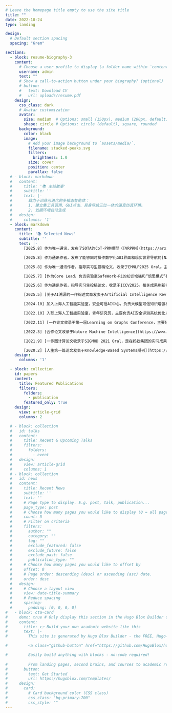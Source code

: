 ```yaml
---
# Leave the homepage title empty to use the site title
title: ""
date: 2022-10-24
type: landing

design:
  # Default section spacing
  spacing: "6rem"

sections:
  - block: resume-biography-3
    content:
      # Choose a user profile to display (a folder name within `content/authors/`)
      username: admin
      text: ""
      # Show a call-to-action button under your biography? (optional)
      # button:
      #   text: Download CV
      #   url: uploads/resume.pdf
    design:
      css_class: dark
      # Avatar customization
      avatar:
        size: medium  # Options: small (150px), medium (200px, default), large (320px), xl (400px), xxl (500px)
        shape: circle # Options: circle (default), square, rounded
      background:
        color: black
        image:
          # Add your image background to `assets/media/`.
          filename: stacked-peaks.svg
          filters:
            brightness: 1.0
          size: cover
          position: center
          parallax: false
  # - block: markdown
  #   content:
  #     title: '📚 主线故事'
  #     subtitle: ''
  #     text: |-
  #       致力于训练可进化的多模态智能体：
  #       1. 建立集工具调用、GUI点击、具身导航三位一体的逼真仿真环境。
  #       2. 依据环境自动生成
  #   design:
  #     columns: '1'
  - block: markdown
    content:
      title: '📚 Selected News'
      subtitle: ''
      text: |-
        [2025.8] 作为唯一通讯，发布了SOTA的CoT-PRM模型（[VRPRM](https://arxiv.org/abs/2508.03556)），Best-of-N的Test-time Scaling效果逼近理论极限值Pass@K，仅用1/8的数据超越SOTA模型118%。

        [2025.8] 作为通讯作者，发布了能够同时操作数字化GUI界面和现实世界导航的[NaviMaster](https://iron-boyy.github.io/navimaster/)大一统模型。

        [2025.8] 作为唯一通讯作者，指导实习生投稿论文，收录于EMNLP2025 Oral。主要研究“Uncertainty”对于Reasoning RL训练过程的影响

        [2025.7] [作为Core Lead，负责实验室SafeWork-R1的知识增强和“慎思模式”相关模块，相关成果发布于世界人工智能大会2025](https://arxiv.org/pdf/2507.18576)

        [2025.6] 作为通讯作者，指导实习生投稿论文，收录于ICCV2025。相关成果刷新多模态检索SOTA，可为具身AI提供50万帧的精确记忆检索功能,[demo](https://bwliu01.github.io/IDMR/)

        [2025.5] [关于AI溯源的一作综述文章发表于Artificial Intelligence Review，60页两万词](https://link.springer.com/article/10.1007/s10462-025-11222-w)

        [2024.10] 加入上海人工智能实验室，安全可信AI中心，负责大模型可信知识增强相关模块

        [2022.10] 入职上海人工智能实验室，青年研究员，主要负责AI安全评测系统优化以及多智能体仿真平台

        [2022.11] [一作论文收录于第一届Learning on Graphs Conference，主要研究动态图的演化问题](https://proceedings.mlr.press/v198/wang22c.html)

        [2022.3] [合作论文收录于Nature Machine Intelligence](https://www.nature.com/articles/s42256-022-00459-7)

        [2021.9] [一作图计算论文收录于SIGMOD 2021 Oral，是在蚂蚁集团的实习成果](https://dl.acm.org/doi/abs/10.1145/3448016.3457564)

        [2020.2] [人生第一篇论文发表于Knowledge-Based Systems期刊](https://www.sciencedirect.com/science/article/abs/pii/S0950705119305283)
    design:
      columns: '1'  

  - block: collection
    id: papers
    content:
      title: Featured Publications
      filters:
        folders:
          - publication
        featured_only: true
    design:
      view: article-grid
      columns: 2

  # - block: collection
  #   id: talks
  #   content:
  #     title: Recent & Upcoming Talks
  #     filters:
  #       folders:
  #         - event
  #   design:
  #     view: article-grid
  #     columns: 1
  # - block: collection
  #   id: news
  #   content:
  #     title: Recent News
  #     subtitle: ''
  #     text: ''
  #     # Page type to display. E.g. post, talk, publication...
  #     page_type: post
  #     # Choose how many pages you would like to display (0 = all pages)
  #     count: 5
  #     # Filter on criteria
  #     filters:
  #       author: ""
  #       category: ""
  #       tag: ""
  #       exclude_featured: false
  #       exclude_future: false
  #       exclude_past: false
  #       publication_type: ""
  #     # Choose how many pages you would like to offset by
  #     offset: 0
  #     # Page order: descending (desc) or ascending (asc) date.
  #     order: desc
  #   design:
  #     # Choose a layout view
  #     view: date-title-summary
  #     # Reduce spacing
  #     spacing:
  #       padding: [0, 0, 0, 0]
#   - block: cta-card
#     demo: true # Only display this section in the Hugo Blox Builder demo site
#     content:
#       title: 👉 Build your own academic website like this
#       text: |-
#         This site is generated by Hugo Blox Builder - the FREE, Hugo-based open source website builder trusted by 250,000+ academics like you.

#         <a class="github-button" href="https://github.com/HugoBlox/hugo-blox-builder" data-color-scheme="no-preference: light; light: light; dark: dark;" data-icon="octicon-star" data-size="large" data-show-count="true" aria-label="Star HugoBlox/hugo-blox-builder on GitHub">Star</a>

#         Easily build anything with blocks - no-code required!
        
#         From landing pages, second brains, and courses to academic resumés, conferences, and tech blogs.
#       button:
#         text: Get Started
#         url: https://hugoblox.com/templates/
#     design:
#       card:
#         # Card background color (CSS class)
#         css_class: "bg-primary-700"
#         css_style: ""
---
```

